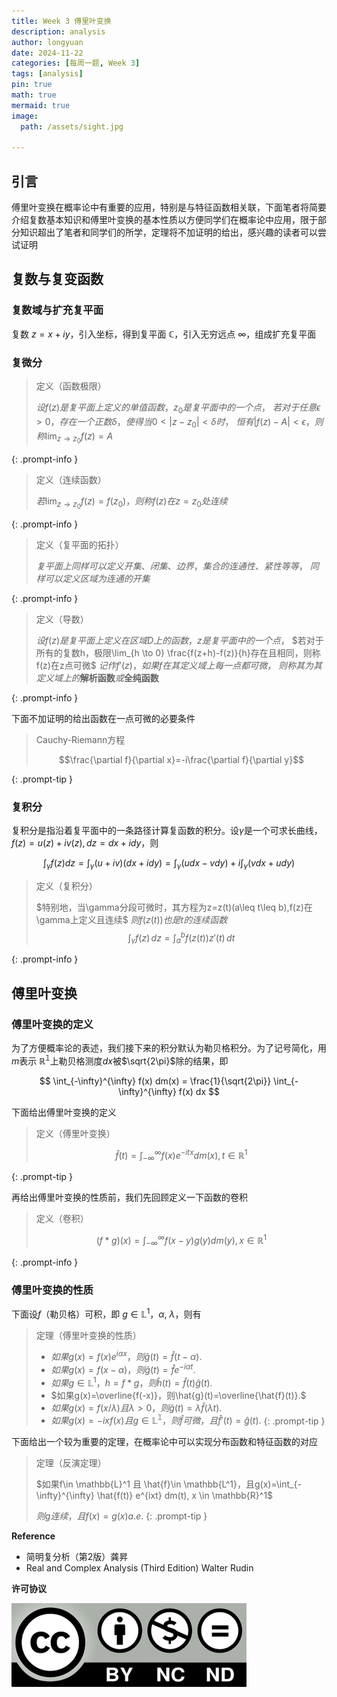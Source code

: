 ```yaml
---
title: Week 3 傅里叶变换
description: analysis
author: longyuan
date: 2024-11-22
categories: [每周一题, Week 3]
tags: [analysis]
pin: true
math: true
mermaid: true
image:
  path: /assets/sight.jpg

---
```


## 引言
傅里叶变换在概率论中有重要的应用，特别是与特征函数相关联，下面笔者将简要介绍复数基本知识和傅里叶变换的基本性质以方便同学们在概率论中应用，限于部分知识超出了笔者和同学们的所学，定理将不加证明的给出，感兴趣的读者可以尝试证明

## 复数与复变函数
### 复数域与扩充复平面
复数 $z=x+iy$，引入坐标，得到复平面 $\mathbb{C}$，引入无穷远点 $\infty$，组成扩充复平面
### 复微分

> 定义（函数极限）
> 
> $设f(z)是复平面上定义的单值函数，z_0是复平面中的一个点$，
> $若对于任意\epsilon > 0 ，存在一个正数\delta，使得当 0 < |z - z_0| < \delta 时$，
> $恒有|f(z) - A| < \epsilon，则称\lim_{z \to z_0} f(z) = A$
> 
{: .prompt-info }


> 定义（连续函数）
> 
> $若\lim_{z \to z_0} f(z) = f(z_0)，则称f(z)在z=z_0处连续$
>  
{: .prompt-info }

> 定义（复平面的拓扑）
> 
> $复平面上同样可以定义开集、闭集、边界，集合的连通性、紧性等等$，
> $同样可以定义区域为连通的开集$
>
{: .prompt-info }

> 定义（导数）
> 
> $设f(z)是复平面上定义在区域D上的函数，z是复平面中的一个点$，
> $若对于所有的复数h，极限\lim_{h \to 0} \frac{f(z+h)-f(z)}{h}存在且相同，则称f(z)在z点可微$
> $记作f'(z)，如果f在其定义域上每一点都可微$，
> $则称其为其定义域上的\textbf{解析函数}或\textbf{全纯函数}$
> 
{: .prompt-info }

下面不加证明的给出函数在一点可微的必要条件

> Cauchy-Riemann方程
> 
> $$\frac{\partial f}{\partial x}=-i\frac{\partial f}{\partial y}$$
> 
{: .prompt-tip }

### 复积分

复积分是指沿着复平面中的一条路径计算复函数的积分。设$\gamma$是一个可求长曲线，
$f(z)=u(z)+iv(z),dz=dx+idy$，则

$$
\int_{\gamma} f(z) dz = \int_{\gamma}(u+iv)(dx+idy)=\int_{\gamma}(udx-vdy)+i\int_{\gamma}(vdx+udy)
$$

> 定义（复积分）
> 
> $特别地，当\gamma分段可微时，其方程为z=z(t)(a\leq t\leq b),f(z)在\gamma上定义且连续$
> $则f(z(t))也是t的连续函数$
> $$\int_{\gamma} f(z) \, dz = \int_{a}^{b} f(z(t)) z'(t) \, dt$$
> 
{: .prompt-info }


## 傅里叶变换
### 傅里叶变换的定义
为了方便概率论的表述，我们接下来的积分默认为勒贝格积分。为了记号简化，用$m$表示 $\mathbb{R^1}$上勒贝格测度$dx$被$\sqrt{2\pi}$除的结果，即

$$
\int_{-\infty}^{\infty} f(x) dm(x) = \frac{1}{\sqrt{2\pi}} \int_{-\infty}^{\infty} f(x) dx
$$

下面给出傅里叶变换的定义

> 定义（傅里叶变换）
> 
> $$\hat{f}(t) = \int_{-\infty}^{\infty} f(x) e^{-itx} dm(x), t \in \mathbb{R}^1
> $$
>
{: .prompt-tip }

再给出傅里叶变换的性质前，我们先回顾定义一下函数的卷积

> 定义（卷积）
> 
> $$(f*g)(x) = \int_{-\infty}^{\infty} f(x-y) g(y) dm(y), x \in \mathbb{R}^1
> $$
>
{: .prompt-info }

### 傅里叶变换的性质
下面设$f$（勒贝格）可积，即 $g\in \mathbb{L}^1$，$\alpha$, $\lambda$，则有

> 定理（傅里叶变换的性质）
> 
> * $如果g(x)=f(x)e^{i\alpha x}，则\hat{g}(t)=\hat{f}(t-\alpha).$
> * $如果g(x)=f(x-\alpha)，则\hat{g}(t)=\hat{f}e^{-i\alpha t}.$
> * $如果g\in \mathbb{L}^1，h=f*g，则\hat{h}(t)=\hat{f}(t)\hat{g}(t).$
> * $如果g(x)=\overline{f(-x)}，则\hat{g}(t)=\overline{\hat{f}(t)}.$
> * $如果g(x)=f(x/\lambda)且\lambda>0，则\hat{g}(t)=\lambda\hat{f}(\lambda t).$
> * $如果g(x)=-ixf(x)且g\in \mathbb{L^1}，则\hat{f}可微，且\hat{f}'(t)=\hat{g}(t).$
{: .prompt-tip }

下面给出一个较为重要的定理，在概率论中可以实现分布函数和特征函数的对应

> 定理（反演定理）
> 
> $如果f\in \mathbb{L}^1 且 \hat{f}\in \mathbb{L^1}，且g(x)=\int_{-\infty}^{\infty} \hat{f(t)} e^{ixt} dm(t), x \in \mathbb{R}^1$ 
> 
> $则 g 连续，且f(x)=g(x) a.e.$
{: .prompt-tip }

**Reference**
* 简明复分析（第2版）龚昇
* Real and Complex Analysis (Third Edition) Walter Rudin

**许可协议**


![alt text](../assets/ccbyncnd.png)
